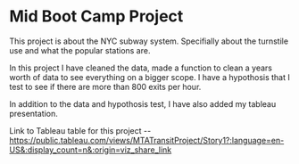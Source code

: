 # Mid Boot Camp Project

This project is about the NYC subway system. Specifially about the turnstile use and what the popular stations are. 

In this project I have cleaned the data, made a function to clean a years worth of data to see everything on a bigger scope. 
I have a hypothosis that I test to see if there are more than 800 exits per hour. 

In addition to the data and hypothosis test, I have also added my tableau presentation. 

Link to Tableau table for this project -- https://public.tableau.com/views/MTATransitProject/Story1?:language=en-US&:display_count=n&:origin=viz_share_link
